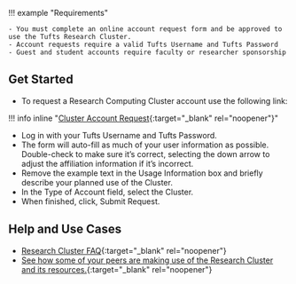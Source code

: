 !!! example "Requirements"

    - You must complete an online account request form and be approved to use the Tufts Research Cluster.
    - Account requests require a valid Tufts Username and Tufts Password
    - Guest and student accounts require faculty or researcher sponsorship

## Get Started

- To request a Research Computing Cluster account use the following link:
    
!!! info inline "[Cluster Account Request](https://tufts.qualtrics.com/jfe/form/SV_5bUmpFT0IXeyEfj){:target="_blank" rel="noopener"}"


- Log in with your Tufts Username and Tufts Password.
- The form will auto-fill as much of your user information as possible. Double-check to make sure it’s correct, selecting the down arrow to adjust the affiliation information if it’s incorrect.
- Remove the example text in the Usage Information box and briefly describe your planned use of the Cluster.
- In the Type of Account field, select the Cluster. 
- When finished, click, Submit Request.

## Help and Use Cases

- [Research Cluster FAQ](https://wikis.uit.tufts.edu/confluence/display/TuftsUITResearchComputing/High+Performance+Compute+Cluster){:target="_blank" rel="noopener"}
- [See how some of your peers are making use of the Research Cluster and its resources.](https://wikis.uit.tufts.edu/confluence/display/TuftsUITResearchComputing/Cluster+Research+use+cases){:target="_blank" rel="noopener"}
